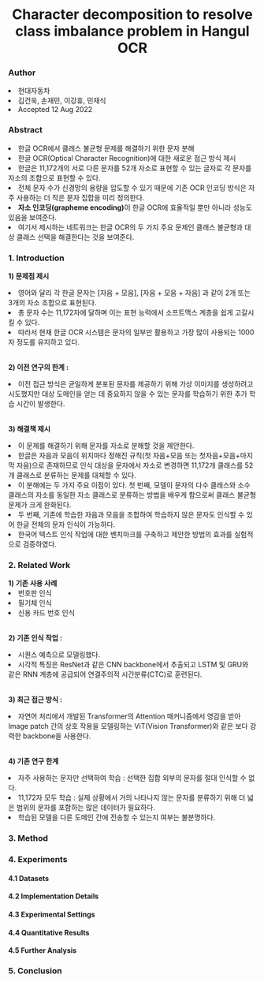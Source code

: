 <div align='center'>
<h1>Character decomposition to resolve class imbalance problem in Hangul OCR</h1>
</div>

<h3>Author</h3>
<li>현대자동차</li> 
<li>김건욱, 손재민, 이강휴, 민재식</li>
<li>Accepted 12 Aug 2022</li>


<h3>Abstract</h3>
<li>한글 OCR에서 클래스 불균형 문제를 해결하기 위한 문자 분해</li>
<li>한글 OCR(Optical Character Recognition)에 대한 새로운 접근 방식 제시</li>
<li>한글은 11,172개의 서로 다른 문자를 52개 자소로 표현할 수 있는 글자로 각 문자를 자소의 조합으로 표현할 수 있다.</li>
<li>전체 문자 수가 신경망의 용량을 압도할 수 있기 때문에 기존 OCR 인코딩 방식은 자주 사용하는 더 작은 문자 집합을 미리 정의한다.</li>
<li><b>자소 인코딩(grapheme encoding)</b>이 한글 OCR에 효율적일 뿐만 아니라 성능도 있음을 보여준다.</li>
<li>여기서 제시하는 네트워크는 한글 OCR의 두 가지 주요 문제인 클래스 불균형과 대상 클래스 선택을 해결한다는 것을 보여준다.</li>

<h3>1. Introduction</h3>

<b>1) 문제점 제시</b> 
<li>영어와 달리 각 한글 문자는 [자음 + 모음], [자음 + 모음 + 자음] 과 같이 2개 또는 3개의 자소 조합으로 표현된다. </li>
<li>총 문자 수는 11,172자에 달하며 이는 표현 능력에서 소프트맥스 계층을 쉽게 고갈시킬 수 있다. </li>
<li>따라서 현재 한글 OCR 시스템은 문자의 일부만 활용하고 가장 많이 사용되는 1000자 정도를 유지하고 있다.</li>

<br>

<b>2) 이전 연구의 한계 :</b> 
<li>이전 접근 방식은 균일하게 분포된 문자를 제공하기 위해 가상 이미지를 생성하려고 시도했지만 대상 도메인을 얻는 데 중요하지 않을 수 있는 문자를 학습하기 위한 추가 학습 시간이 발생한다.</li>

<br>

<b>3) 해결책 제시</b>
<li>이 문제를 해결하기 위해 문자를 자소로 분해할 것을 제안한다.</li>
<li>한글은 자음과 모음이 위치마다 정해진 규칙(첫 자음+모음 또는 첫자음+모음+마지막 자음)으로 존재하므로 인식 대상을 문자에서 자소로 변경하면 11,172개 클래스를 52개 클래스로 분류하는 문제를 대체할 수 있다.</li>
<li>이 분해에는 두 가지 주요 이점이 있다. 첫 번째, 모델이 문자의 다수 클래스와 소수 클래스의 자소를 동일한 자소 클래스로 분류하는 방법을 배우게 함으로써 클래스 불균형 문제가 크게 완화된다.</li>
<li>두 번째, 기존에 학습한 자음과 모음을 조합하여 학습하지 않은 문자도 인식할 수 있어 한글 전체의 문자 인식이 가능하다.</li>
<li>한국어 텍스트 인식 작업에 대한 벤치마크를 구축하고 제안한 방법의 효과를 실험적으로 검증하였다.</li>


<h3>2. Related Work</h3>
<b>1) 기존 사용 사례</b>
<li>번호판 인식</li> 
<li>필기체 인식</li>
<li>신용 카드 번호 인식</li>

<br>

<b>2) 기존 인식 작업 :</b> 
<li>시퀀스 예측으로 모델링했다.</li> 
<li>시각적 특징은 ResNet과 같은 CNN backbone에서 추출되고 LSTM 및 GRU와 같은 RNN 계층에 공급되어 연결주의적 시간분류(CTC)로 훈련된다.</li>

<br>

<b>3) 최근 접근 방식 :</b> 
<li>자연어 처리에서 개발된 Transformer의 Attention 매커니즘에서 영감을 받아 Image patch 간의 상호 작용을 모델링하는 ViT(Vision Transformer)와 같은 보다 강력한 backbone을 사용한다.</li>

<br>

<b>4) 기존 연구 한계</b>
<li>자주 사용하는 문자만 선택하여 학습 : 선택한 집합 외부의 문자를 절대 인식할 수 없다.</li>
<li>11,172자 모두 학습 : 실제 상황에서 거의 나타나지 않는 문자를 분류하기 위해 더 넓은 범위의 문자를 포함하는 많은 데이터가 필요하다.</li>
<li>학습된 모델을 다른 도메인 간에 전송할 수 있는지 여부는 불분명하다.</li>

<h3>3. Method</h3>


<h3>4. Experiments</h3>
<h4>4.1 Datasets</h4>
<h4>4.2 Implementation Details</h4>
<h4>4.3 Experimental Settings</h4>
<h4>4.4 Quantitative Results</h4>
<h4>4.5 Further Analysis</h4>


<h3>5. Conclusion</h3>